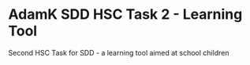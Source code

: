 # AdamK SDD HSC Task 2 - Learning Tool
 Second HSC Task for SDD - a learning tool aimed at school children
